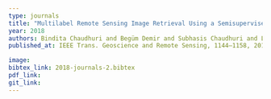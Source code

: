 ```yaml
---
type: journals
title: "Multilabel Remote Sensing Image Retrieval Using a Semisupervised Graph-Theoretic Method"
year: 2018
authors: Bindita Chaudhuri and Begüm Demir and Subhasis Chaudhuri and Lorenzo Bruzzone
published_at: IEEE Trans. Geoscience and Remote Sensing, 1144–1158, 2018

image:
bibtex_link: 2018-journals-2.bibtex
pdf_link:
git_link:
---
```

